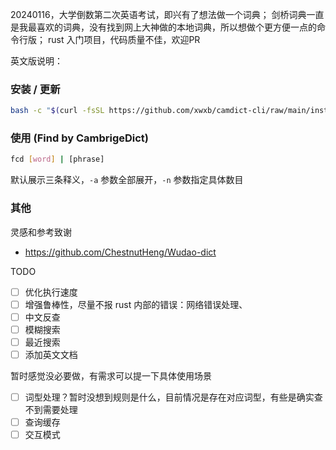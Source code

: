 
20240116，大学倒数第二次英语考试，即兴有了想法做一个词典；
剑桥词典一直是我最喜欢的词典，没有找到网上大神做的本地词典，所以想做个更方便一点的命令行版；
rust 入门项目，代码质量不佳，欢迎PR

英文版说明：

### 安装 / 更新
```bash
bash -c "$(curl -fsSL https://github.com/xwxb/camdict-cli/raw/main/install.sh)"
```


### 使用 (Find by CambrigeDict)
```bash
fcd [word] | [phrase]
```

默认展示三条释义，`-a` 参数全部展开，`-n` 参数指定具体数目

### 其他
灵感和参考致谢
- https://github.com/ChestnutHeng/Wudao-dict


TODO
- [ ] 优化执行速度
- [ ] 增强鲁棒性，尽量不报 rust 内部的错误：网络错误处理、
- [ ] 中文反查
- [ ] 模糊搜索
- [ ] 最近搜索
- [ ] 添加英文文档

暂时感觉没必要做，有需求可以提一下具体使用场景
- [ ] 词型处理？暂时没想到规则是什么，目前情况是存在对应词型，有些是确实查不到需要处理
- [ ] 查询缓存
- [ ] 交互模式
